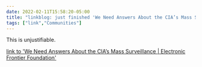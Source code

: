 ```yaml
---
date: 2022-02-11T15:58:20-05:00
title: "linkblog: just finished 'We Need Answers About the CIA’s Mass Surveillance | Electronic Frontier Foundation'"
tags: ["link","Communities"]
---
```

This is unjustifiable.
 
[link to 'We Need Answers About the CIA’s Mass Surveillance | Electronic Frontier Foundation'](https://www.eff.org/deeplinks/2022/02/we-need-answers-about-cias-mass-surveillance)
